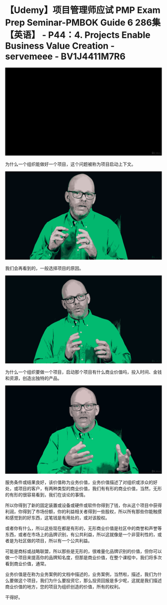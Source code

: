 # 【Udemy】项目管理师应试 PMP Exam Prep Seminar-PMBOK Guide 6  286集【英语】 - P44：4. Projects Enable Business Value Creation - servemeee - BV1J4411M7R6

![](img/88ab758376cbbfbb37313b9321f6a994_0.png)

为什么一个组织能做好一个项目，这个问题被称为项目启动上下文。

![](img/88ab758376cbbfbb37313b9321f6a994_2.png)

我们会再看到的，一般选择项目的原因。

![](img/88ab758376cbbfbb37313b9321f6a994_4.png)

为什么一个组织要做一个项目，启动那个项目有什么商业价值吗，投入时间、金钱和资源，创造出独特的产品。

![](img/88ab758376cbbfbb37313b9321f6a994_6.png)

服务条件或结果良好，该价值称为业务价值，业务价值描述了对组织或涉众的好处，或项目的客户，有两种类型的商业价值，我们有有形的商业价值，当然，无形的有形的很容易看到，我们在谈论的事情。

所以你得到了新的固定装置或设备或硬件或软件你得到了钱，你从这个项目中获得利润，你得到了市场份额，你的利益相关者得到一些股权，所以所有那些你能触摸和感觉到的好东西，这笔钱是有用处的，或对该股权。

或者你有什么，所以这些现在都是有形的，无形商业价值是社区中的商誉和声誉等东西，或者在市场上的品牌识别，有公共利益，所以这就像是一个非营利性的，或者是为社区做的项目，所以有一个公共利益。

可能是商标或战略联盟，所以那些是无形的，很难量化品牌识别的价值，但你可以做一个项目来提高你的品牌知名度，但那是商业价值，在整个课程中，我们将多次看到商业价值，通常。

业务价值是在称为业务案例的文档中描述的，业务案例，当然啦，描述，我们为什么要做这个项目，我们为什么要投资它，那么投资回报是多少呢，这就是我们描述商业价值的地方，您的项目为组织创造的价值，所有的权利。

干得好。